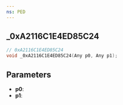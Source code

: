```yaml
---
ns: PED
---
```

## _0xA2116C1E4ED85C24

```c
// 0xA2116C1E4ED85C24
void _0xA2116C1E4ED85C24(Any p0, Any p1);
```

## Parameters
* **p0**:
* **p1**:
